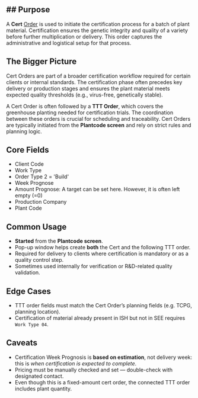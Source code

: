 ## ## Purpose

A **Cert** [Order](Order.md) is used to initiate the certification process for a batch of plant material. Certification ensures the genetic integrity and quality of a variety before further multiplication or delivery. This order captures the administrative and logistical setup for that process.

## The Bigger Picture

Cert Orders are part of a broader certification workflow required for certain clients or internal standards. The certification phase often precedes key delivery or production stages and ensures the plant material meets expected quality thresholds (e.g., virus-free, genetically stable).

A Cert Order is often followed by a **TTT Order**, which covers the greenhouse planting needed for certification trials. The coordination between these orders is crucial for scheduling and traceability. Cert Orders are typically initiated from the **Plantcode screen** and rely on strict rules and planning logic.

## Core Fields
- Client Code
- Work Type
- Order Type 2 = 'Build'
- Week Prognose
- Amount Prognose: A target can be set here. However, it is often left empty (=0)
- Production Company
- Plant Code

## Common Usage

- **Started** from the **Plantcode screen**.
- Pop-up window helps create **both** the Cert and the following TTT order.
- Required for delivery to clients where certification is mandatory or as a quality control step.
- Sometimes used internally for verification or R&D-related quality validation.

## Edge Cases
- TTT order fields must match the Cert Order’s planning fields (e.g. TCPG, planning location).
- Certification of material already present in ISH but not in SEE requires `Work Type 04`.
## Caveats
- Certification Week Prognosis is **based on estimation**, not delivery week: this is _when certification is expected to complete_.
- Pricing must be manually checked and set — double-check with designated contact.
- Even though this is a fixed-amount cert order, the connected TTT order includes plant quantity.